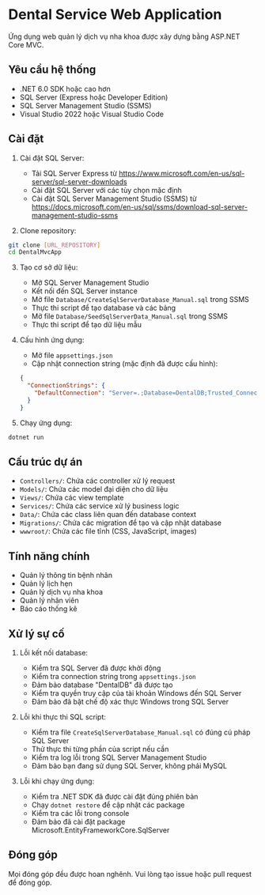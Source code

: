 # Dental Service Web Application

Ứng dụng web quản lý dịch vụ nha khoa được xây dựng bằng ASP.NET Core MVC.

## Yêu cầu hệ thống

- .NET 6.0 SDK hoặc cao hơn
- SQL Server (Express hoặc Developer Edition)
- SQL Server Management Studio (SSMS)
- Visual Studio 2022 hoặc Visual Studio Code

## Cài đặt

1. Cài đặt SQL Server:
   - Tải SQL Server Express từ https://www.microsoft.com/en-us/sql-server/sql-server-downloads
   - Cài đặt SQL Server với các tùy chọn mặc định
   - Cài đặt SQL Server Management Studio (SSMS) từ https://docs.microsoft.com/en-us/sql/ssms/download-sql-server-management-studio-ssms

2. Clone repository:
```bash
git clone [URL_REPOSITORY]
cd DentalMvcApp
```

3. Tạo cơ sở dữ liệu:
   - Mở SQL Server Management Studio
   - Kết nối đến SQL Server instance
   - Mở file `Database/CreateSqlServerDatabase_Manual.sql` trong SSMS
   - Thực thi script để tạo database và các bảng
   - Mở file `Database/SeedSqlServerData_Manual.sql` trong SSMS
   - Thực thi script để tạo dữ liệu mẫu

4. Cấu hình ứng dụng:
   - Mở file `appsettings.json`
   - Cập nhật connection string (mặc định đã được cấu hình):
   ```json
   {
     "ConnectionStrings": {
       "DefaultConnection": "Server=.;Database=DentalDB;Trusted_Connection=True;TrustServerCertificate=True;MultipleActiveResultSets=true"
     }
   }
   ```

5. Chạy ứng dụng:
```bash
dotnet run
```

## Cấu trúc dự án

- `Controllers/`: Chứa các controller xử lý request
- `Models/`: Chứa các model đại diện cho dữ liệu
- `Views/`: Chứa các view template
- `Services/`: Chứa các service xử lý business logic
- `Data/`: Chứa các class liên quan đến database context
- `Migrations/`: Chứa các migration để tạo và cập nhật database
- `wwwroot/`: Chứa các file tĩnh (CSS, JavaScript, images)

## Tính năng chính

- Quản lý thông tin bệnh nhân
- Quản lý lịch hẹn
- Quản lý dịch vụ nha khoa
- Quản lý nhân viên
- Báo cáo thống kê

## Xử lý sự cố

1. Lỗi kết nối database:
   - Kiểm tra SQL Server đã được khởi động
   - Kiểm tra connection string trong `appsettings.json`
   - Đảm bảo database "DentalDB" đã được tạo
   - Kiểm tra quyền truy cập của tài khoản Windows đến SQL Server
   - Đảm bảo đã bật chế độ xác thực Windows trong SQL Server

2. Lỗi khi thực thi SQL script:
   - Kiểm tra file `CreateSqlServerDatabase_Manual.sql` có đúng cú pháp SQL Server
   - Thử thực thi từng phần của script nếu cần
   - Kiểm tra log lỗi trong SQL Server Management Studio
   - Đảm bảo bạn đang sử dụng SQL Server, không phải MySQL

3. Lỗi khi chạy ứng dụng:
   - Kiểm tra .NET SDK đã được cài đặt đúng phiên bản
   - Chạy `dotnet restore` để cập nhật các package
   - Kiểm tra các lỗi trong console
   - Đảm bảo đã cài đặt package Microsoft.EntityFrameworkCore.SqlServer

## Đóng góp

Mọi đóng góp đều được hoan nghênh. Vui lòng tạo issue hoặc pull request để đóng góp.